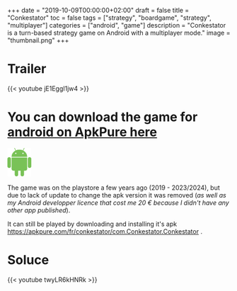 +++
date = "2019-10-09T00:00:00+02:00"
draft = false
title = "Conkestator"
toc = false
tags = ["strategy", "boardgame", "strategy", "multiplayer"]
categories = ["android", "game"]
description = "Conkestator is a turn-based strategy game on Android with a multiplayer mode."
image = "thumbnail.png"
+++

# Trailer

{{< youtube jE1EggI1jw4 >}}

# You can download the game for [android on ApkPure here](https://apkpure.com/fr/conkestator/com.Conkestator.Conkestator)

<img src="android.png" alt="Android" class="inline-block align-text-bottom" style="height: 4rem;" />

The game was on the playstore a few years ago (2019 - 2023/2024), but due to lack of update to change the apk version it was removed (*as well as my Android developper licence that cost me 20 € because I didn't have any other app published*).

It can still be played by downloading and installing it's apk https://apkpure.com/fr/conkestator/com.Conkestator.Conkestator .

# Soluce

{{< youtube twyLR6kHNRk >}}


